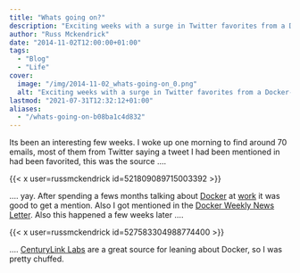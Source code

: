 ```yaml
---
title: "Whats going on?"
description: "Exciting weeks with a surge in Twitter favorites from a Docker-related tweet and mentions in Docker Weekly News and by CenturyLink Labs."
author: "Russ Mckendrick"
date: "2014-11-02T12:00:00+01:00"
tags:
  - "Blog"
  - "Life"
cover:
  image: "/img/2014-11-02_whats-going-on_0.png"
  alt: "Exciting weeks with a surge in Twitter favorites from a Docker-related tweet and mentions in Docker Weekly News and by CenturyLink Labs."
lastmod: "2021-07-31T12:32:12+01:00"
aliases:
  - "/whats-going-on-b08ba1c4d832"
---
```


Its been an interesting few weeks. I woke up one morning to find around 70 emails, most of them from Twitter saying a tweet I had been mentioned in had been favorited, this was the source ….

{{< x user=russmckendrick id=521809089715003392 >}}

…. yay. After spending a fews months talking about [Docker](https://docker.com) at [work](https://www.reconnix.com) it was good to get a mention. Also I got mentioned in the [Docker Weekly News Letter](http://go.docker.com/webmail/44082/112029719/09492912a609c13608a6e6b4d354d457). Also this happened a few weeks later ….

{{< x user=russmckendrick id=527583304988774400 >}}

…. [CenturyLink Labs](http://www.centurylinklabs.com) are a great source for leaning about Docker, so I was pretty chuffed.
